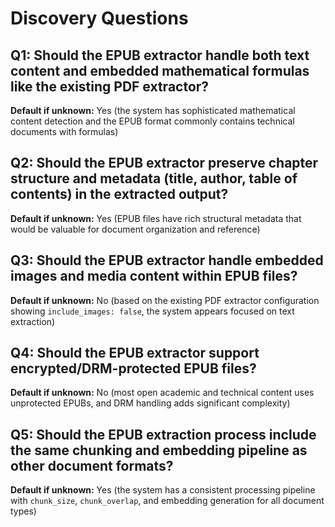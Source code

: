 # Discovery Questions

## Q1: Should the EPUB extractor handle both text content and embedded mathematical formulas like the existing PDF extractor?
**Default if unknown:** Yes (the system has sophisticated mathematical content detection and the EPUB format commonly contains technical documents with formulas)

## Q2: Should the EPUB extractor preserve chapter structure and metadata (title, author, table of contents) in the extracted output?
**Default if unknown:** Yes (EPUB files have rich structural metadata that would be valuable for document organization and reference)

## Q3: Should the EPUB extractor handle embedded images and media content within EPUB files?
**Default if unknown:** No (based on the existing PDF extractor configuration showing `include_images: false`, the system appears focused on text extraction)

## Q4: Should the EPUB extractor support encrypted/DRM-protected EPUB files?
**Default if unknown:** No (most open academic and technical content uses unprotected EPUBs, and DRM handling adds significant complexity)

## Q5: Should the EPUB extraction process include the same chunking and embedding pipeline as other document formats?
**Default if unknown:** Yes (the system has a consistent processing pipeline with `chunk_size`, `chunk_overlap`, and embedding generation for all document types)